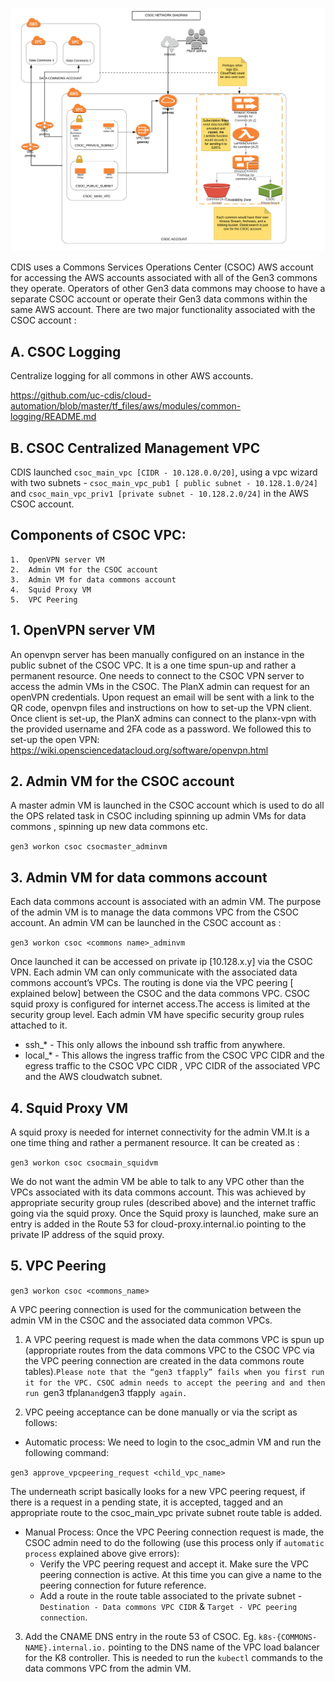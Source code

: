 

![CSOC_networkdiag](CSOC_networkdiag_V1.png)

CDIS uses a Commons Services Operations Center (CSOC) AWS account for accessing the AWS accounts associated with all of the Gen3 commons they operate. Operators of other Gen3 data commons may choose to have a separate CSOC account or operate their Gen3 data commons within the same AWS account. There are two major functionality associated with the CSOC account :

## A. CSOC Logging
Centralize logging for all commons in other AWS accounts.

https://github.com/uc-cdis/cloud-automation/blob/master/tf_files/aws/modules/common-logging/README.md

## B. CSOC Centralized Management VPC
CDIS launched  `csoc_main_vpc [CIDR - 10.128.0.0/20]`, using a vpc wizard with two subnets - `csoc_main_vpc_pub1 [ public subnet - 10.128.1.0/24]` and `csoc_main_vpc_priv1 [private subnet - 10.128.2.0/24]` in the AWS CSOC account.

## Components of CSOC VPC:

	1.	OpenVPN server VM
	2.	Admin VM for the CSOC account
	3.	Admin VM for data commons account
	4.	Squid Proxy VM
	5.	VPC Peering



## 1. OpenVPN server VM

An openvpn server has been manually configured on an instance in the public subnet of the CSOC VPC. It is a one time spun-up and rather a permanent resource. One needs to connect to the  CSOC VPN server to access the admin VMs in the CSOC. The PlanX admin can request for  an openVPN credentials. Upon request an email will be sent with a link to the QR code, openvpn files and instructions on how to set-up the VPN client.
Once client is set-up, the PlanX admins can connect to the planx-vpn with the provided username and 2FA code as a password.
We followed this to set-up the open VPN:
https://wiki.opensciencedatacloud.org/software/openvpn.html

## 2. Admin VM for the CSOC account

A master admin VM is launched in the CSOC account which is used to do all the OPS related task in CSOC including spinning up admin VMs for data commons , spinning up new data commons etc.

`gen3 workon csoc csocmaster_adminvm`

## 3. Admin VM for data commons account

Each data commons account is  associated with an admin VM. The purpose of the admin VM is to manage the data commons VPC from the CSOC account. An admin VM can be launched in the CSOC account as :

`gen3 workon csoc <commons name>_adminvm`

Once launched it can be accessed on private ip [10.128.x.y]  via the  CSOC VPN. Each admin VM can only communicate with the associated data commons account’s VPCs.
The routing is done via the VPC peering [ explained below] between the CSOC and the data commons VPC. CSOC squid proxy is configured for internet access.The access is limited at the security group level. Each admin VM have specific security group rules attached to it.
* ssh_* - This only allows the inbound ssh traffic from anywhere.
* local_* - This allows the ingress traffic from the CSOC VPC CIDR and the egress traffic to the CSOC VPC CIDR , VPC CIDR of the associated VPC and the AWS cloudwatch subnet.


## 4. Squid Proxy VM

A squid proxy is needed for internet connectivity for the admin VM.It is a one time thing and rather a permanent resource. It can be created as :

`gen3 workon csoc csocmain_squidvm`

 We do not want the admin VM be able to talk to any VPC other than the VPCs associated with its data commons account. This was achieved by appropriate security group rules (described above) and the internet traffic going via the squid proxy. Once the Squid proxy is launched, make sure an entry is added in the Route 53 for cloud-proxy.internal.io pointing to the private IP address of the squid proxy.


## 5. VPC Peering

`gen3 workon csoc <commons_name>`

A VPC peering connection is used for the communication between the admin VM in the CSOC and the associated data common VPCs.
1.  A VPC peering request is made when the data commons VPC is spun up (appropriate routes from the data commons VPC to the CSOC VPC via the VPC peering connection  are created in the data commons route tables).`Please note that the “gen3 tfapply” fails when you first run it for the VPC. CSOC admin needs to accept the peering and and then run `gen3 tfplan` and `gen3 tfapply` again.`

2. VPC peeing acceptance can be done manually or via the script as follows:
*  Automatic process: We need to login to the csoc_admin VM and run the following command:

`gen3 approve_vpcpeering_request <child_vpc_name>`

The underneath script basically looks for a new VPC peering request, if there is a request in a pending state, it is accepted, tagged and  an appropriate route to the csoc_main_vpc private subnet route table is added.
*  Manual Process: Once the VPC Peering connection request is made, the CSOC admin need to do the following (use this process only if `automatic process` explained above give errors):
	*	Verify the VPC  peering request and accept it. Make sure the VPC peering connection is active. At this time you can give a name to the peering connection for future reference.
	*	Add a route in the  route table associated to the private subnet - `Destination - Data commons VPC CIDR` & `Target - VPC peering connection`.

3. Add the CNAME DNS entry in the route 53 of CSOC. Eg. `k8s-{COMMONS-NAME}.internal.io.` pointing to the DNS name of the VPC load balancer for the K8 controller. This is needed to run the `kubectl` commands to the data commons VPC from the admin VM.

